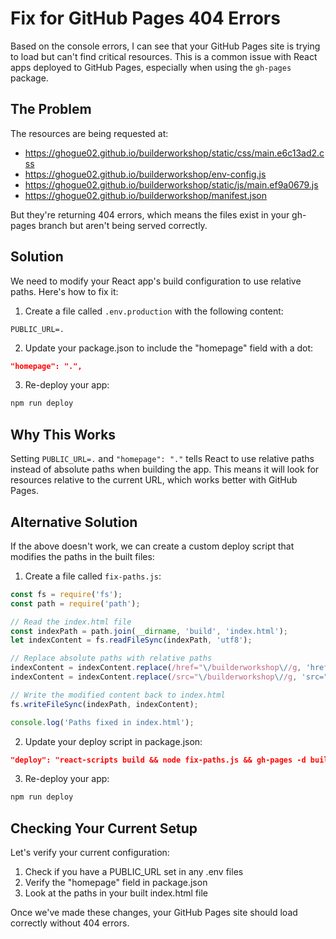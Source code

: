 # Fix for GitHub Pages 404 Errors

Based on the console errors, I can see that your GitHub Pages site is trying to load but can't find critical resources. This is a common issue with React apps deployed to GitHub Pages, especially when using the `gh-pages` package.

## The Problem

The resources are being requested at:
- https://ghogue02.github.io/builderworkshop/static/css/main.e6c13ad2.css
- https://ghogue02.github.io/builderworkshop/env-config.js
- https://ghogue02.github.io/builderworkshop/static/js/main.ef9a0679.js
- https://ghogue02.github.io/builderworkshop/manifest.json

But they're returning 404 errors, which means the files exist in your gh-pages branch but aren't being served correctly.

## Solution

We need to modify your React app's build configuration to use relative paths. Here's how to fix it:

1. Create a file called `.env.production` with the following content:

```
PUBLIC_URL=.
```

2. Update your package.json to include the "homepage" field with a dot:

```json
"homepage": ".",
```

3. Re-deploy your app:

```bash
npm run deploy
```

## Why This Works

Setting `PUBLIC_URL=.` and `"homepage": "."` tells React to use relative paths instead of absolute paths when building the app. This means it will look for resources relative to the current URL, which works better with GitHub Pages.

## Alternative Solution

If the above doesn't work, we can create a custom deploy script that modifies the paths in the built files:

1. Create a file called `fix-paths.js`:

```javascript
const fs = require('fs');
const path = require('path');

// Read the index.html file
const indexPath = path.join(__dirname, 'build', 'index.html');
let indexContent = fs.readFileSync(indexPath, 'utf8');

// Replace absolute paths with relative paths
indexContent = indexContent.replace(/href="\/builderworkshop\//g, 'href="./');
indexContent = indexContent.replace(/src="\/builderworkshop\//g, 'src="./');

// Write the modified content back to index.html
fs.writeFileSync(indexPath, indexContent);

console.log('Paths fixed in index.html');
```

2. Update your deploy script in package.json:

```json
"deploy": "react-scripts build && node fix-paths.js && gh-pages -d build"
```

3. Re-deploy your app:

```bash
npm run deploy
```

## Checking Your Current Setup

Let's verify your current configuration:

1. Check if you have a PUBLIC_URL set in any .env files
2. Verify the "homepage" field in package.json
3. Look at the paths in your built index.html file

Once we've made these changes, your GitHub Pages site should load correctly without 404 errors.
